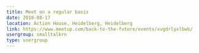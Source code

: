 ```yaml
---
title: Meet on a regular basis
date: 2018-08-17
location: Action House, Heidelberg, Heidelberg
link: https://www.meetup.com/back-to-the-future/events/xvgdrlyxlbwb/
usergroup: smalltalkrn
type: usergroup
---
```

